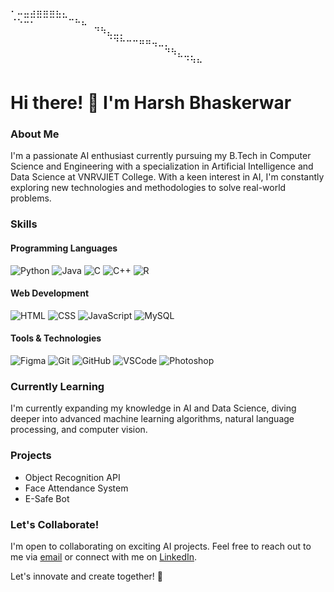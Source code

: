 ⠄⣀⣀⣠⣤⣤⣤⣄⡀⠀⠀⠀⠀⠀⠀⠀⠀⠀⠀⠀⠀⠀⠀⠀⠀⠀⠀⠀⠀⠀
⠐⠢⠭⠍⠉⠉⠉⠉⠉⠒⠦⣄⠀⠀⠀⠀⠀⠀⠀⠀⠀⠀⠀⠀⠀⠀⠀⠀⠀
⠀⠀⠀⠀⠀⠀⠀⠀⠀⠀⠀⠀⠀⠙⠳⣄⣀⡀⠀⠀⠀⠀⠀⠀⠀⠀⠀⠀⠀⠀
⠀⠀⠀⠀⠀⠀⠀⠀⠀⠀⠀⠀⠀⠀⠀⠈⠙⠓⠒⠒⠶⠶⢤⣀⡀⠀⠀⠀⠀
⠀⠀⠀⠀⠀⠀⠀⠀⠀⠀⠀⠀⠀⠀⠀⠀⠀⠀⠀⠀⠀⠀⠀⠀⠙⠳⣄⣀⡀⠀
⠀⠀⠀⠀⠀⠀⠀⠀⠀⠀⠀⠀⠀⠀⠀⠀⠀⠀⠀⠀⠀⠀⠀⠀⠀⠀⠀⠈⠙⠓

# Hi there! 👋 I'm Harsh Bhaskerwar

### About Me

I'm a passionate AI enthusiast currently pursuing my B.Tech in Computer Science and Engineering with a specialization in Artificial Intelligence and Data Science at VNRVJIET College. With a keen interest in AI, I'm constantly exploring new technologies and methodologies to solve real-world problems.

### Skills

#### Programming Languages
![Python](https://skillicons.dev/icons?i=python) ![Java](https://skillicons.dev/icons?i=java) ![C](https://skillicons.dev/icons?i=c) ![C++](https://skillicons.dev/icons?i=cpp) ![R](https://skillicons.dev/icons?i=r)

#### Web Development
![HTML](https://skillicons.dev/icons?i=html) ![CSS](https://skillicons.dev/icons?i=css) ![JavaScript](https://skillicons.dev/icons?i=javascript) ![MySQL](https://skillicons.dev/icons?i=mysql)

#### Tools & Technologies
![Figma](https://skillicons.dev/icons?i=figma) ![Git](https://skillicons.dev/icons?i=git) ![GitHub](https://skillicons.dev/icons?i=github) ![VSCode](https://skillicons.dev/icons?i=vscode) ![Photoshop](https://skillicons.dev/icons?i=photoshop)

### Currently Learning
I'm currently expanding my knowledge in AI and Data Science, diving deeper into advanced machine learning algorithms, natural language processing, and computer vision.

### Projects

- Object Recognition API 
- Face Attendance System
- E-Safe Bot

### Let's Collaborate!
I'm open to collaborating on exciting AI projects. Feel free to reach out to me via [email](mailto:harshbhaskerwar28@example.com) or connect with me on [LinkedIn](https://linkedin.com/in/harshbhaskerwar28).

Let's innovate and create together! 🚀
